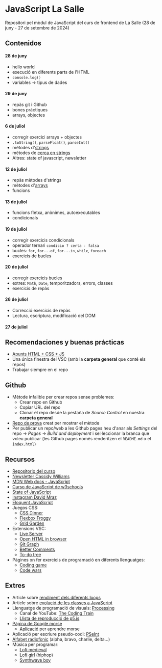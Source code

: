 # JavaScript La Salle

Repositori pel mòdul de JavaScript del curs de frontend de La Salle (28 de juny - 27 de setembre de 2024)

## Contenidos

#### 28 de juny
- hello world
- execució en diferents parts de l'HTML
- `console.log()`
- variables -> tipus de dades

#### 29 de juny
- repàs git i Github
- bones pràctiques
- arrays, objectes

#### 6 de juliol
- corregir exercici arrays + objectes
- `.toString()`, `parseFloat()`, `parseInt()`
-  mètodes d'[strings](https://www.w3schools.com/js/js_string_methods.asp)
- mètodes de [cerca en strings](https://www.w3schools.com/js/js_string_search.asp)
- Altres: state of javascript, newsletter

#### 12 de juliol
- repàs mètodes d'strings
- mètodes d'[arrays](https://www.w3schools.com/js/js_array_methods.asp)
- funcions

#### 13 de juliol
- funcions fletxa, anònimes, autoexecutables
- condicionals

#### 19 de juliol
- corregir exercicis condicionals
- operador ternari `condicio ? certa : falsa` 
- bucles: `for`, `for...of`, `for...in`, `while`, `foreach`
- exercicis de bucles

#### 20 de juliol
- corregir exercicis bucles
- extres: `Math`, `Date`, temporitzadors, errors, classes
- exercicis de repàs

#### 26 de juliol
- Correcció exercicis de repàs
- Lectura, escriptura, modificació del DOM

#### 27 de juliol


## Recomendaciones y buenas prácticas

- [Apunts HTML + CSS + JS](http://stratocastero.github.io/javascript_lasalle/apunts.html)
- Una única finestra del VSC (amb la **carpeta general** que conté els repos)
- Trabajar siempre en el repo

## Github

- Mètode infalible per crear repos sense problemes:
    - Crear repo en Github
    - Copiar URL del repo
    - Clonar el repo desde la pestaña de *Source Control* en nuestra **carpeta general**
- [Repo de prova](https://github.com/StratocasterO/prueba_salle) creat per mostrar el mètode
- Per publicar un repo/web a les Github pages heu d'anar als *Settings* del repo -> *Pages* -> *Build and deployment* i sel·leccionar la branca que voleu publicar (les Github pages només renderitzen el `README.md` o el `index.html`)

## Recursos

- [Repositorio del curso](https://github.com/StratocasterO/javascript_lasalle)
- [Newsletter Cassidy Williams](https://cassidoo.co/newsletter/)
- [MDN Web docs - JavaScript](https://developer.mozilla.org/en-US/docs/Web/JavaScript)
- [Curso de JavaScript de w3schools](https://www.w3schools.com/js/)
- [State of JavaScript](https://2023.stateofjs.com/)
- [Instagram David Mraz](https://www.instagram.com/davidm_ai/)
- [Eloquent JavaScript](https://eloquent-javascript-es.vercel.app/)
- Juegos CSS:
    - [CSS Dinner](https://flukeout.github.io/)
    - [Flexbox Froggy](https://flexboxfroggy.com/#es)
    - [Grid Garden](https://cssgridgarden.com/)
- Extensions VSC:
    - [Live Server](https://marketplace.visualstudio.com/items?itemName=ritwickdey.LiveServer)
    - [Open HTML in browser](https://marketplace.visualstudio.com/items?itemName=peakchen90.open-html-in-browser)
    - [Git Graph](https://marketplace.visualstudio.com/items?itemName=mhutchie.git-graph)
    - [Better Comments](https://marketplace.visualstudio.com/items?itemName=aaron-bond.better-comments)
    - [To-do tree](https://marketplace.visualstudio.com/items?itemName=Gruntfuggly.todo-tree)
- Pàgines on fer exercicis de programació en diferents llenguatges:
    - [Coding game](https://www.codingame.com/) 
    - [Code wars](https://www.codewars.com/)

## Extres

- Article sobre [rendiment dels diferents loops](https://garden.bradwoods.io/notes/javascript/performance/loops)
- Article sobre [evolució de les classes a JavaScript](https://webreflection.co.uk/blog/2015/11/07/the-history-of-simulated-classes-in-javascript/)
- Llenguatge de programació de visuals: [Processing](https://processing.org/)
    - Canal de YouTube: [The Coding Train](https://www.youtube.com/thecodingtrain)
    - [Llista de reproducció de p5.js](https://www.youtube.com/playlist?list=PLRqwX-V7Uu6Zy51Q-x9tMWIv9cueOFTFA)
- [Pàgina de Google morse](https://experiments.withgoogle.com/collection/morse) 
    - [Aplicació](https://morse-learn.acecentre.net/) per aprendre morse
- Aplicació per escriure pseudo-codi: [PSeInt](https://pseint.sourceforge.net/)
- [Alfabet radiofònic](https://ca.wikipedia.org/wiki/Alfabet_fon%C3%A8tic_de_l%27OTAN) (alpha, bravo, charlie, delta...)
- Música per programar:
    - [Lofi medieval](https://www.youtube.com/watch?v=_uMuuHk_KkQ&ab_channel=LofiGirl)
    - [Lofi girl](https://www.youtube.com/watch?v=jfKfPfyJRdk) (hiphop)
    - [Synthwave boy](https://www.youtube.com/watch?v=4xDzrJKXOOY)
